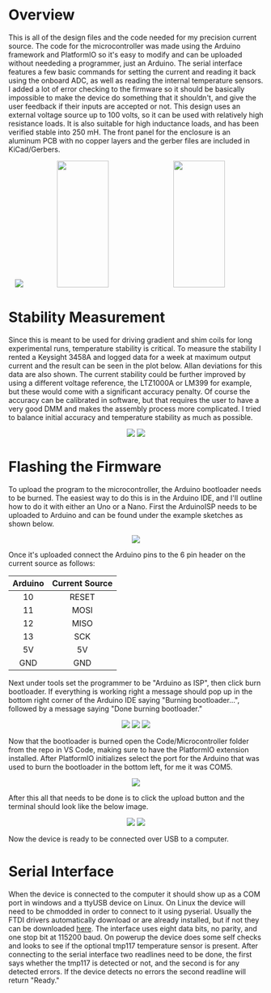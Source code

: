 # Overview
This is all of the design files and the code needed for my precision current source. The code for the microcontroller was made using the Arduino framework and PlatformIO so it's easy to modify and can be uploaded without neededing a programmer, just an Arduino. The serial interface features a few basic commands for setting the current and reading it back using the onboard ADC, as well as reading the internal temperature sensors. I added a lot of error checking to the firmware so it should be basically impossible to make the device do something that it shouldn't, and give the user feedback if their inputs are accepted or not. This design uses an external voltage source up to 100 volts, so it can be used with relatively high resistance loads. It is also suitable for high inductance loads, and has been verified stable into 250 mH. The front panel for the enclosure is an aluminum PCB with no copper layers and the gerber files are included in KiCad/Gerbers.

<p align="center">
  <img src=https://github.com/user-attachments/assets/c5d25695-98c0-4fc6-a0a8-a178284d2bb7 />
  <img src=https://github.com/user-attachments/assets/159fc946-f35d-427a-823e-23750d6b0d00 width="45%" height="250px" />
  <img src=https://github.com/user-attachments/assets/4047fc3a-19de-4ba4-a13d-b69d08dfd4a1 width="45%" height="250px" />
</p>

# Stability Measurement
Since this is meant to be used for driving gradient and shim coils for long experimental runs, temperature stability is critical. To measure the stability I rented a Keysight 3458A and logged data for a week at maximum output current and the result can be seen in the plot below. Allan deviations for this data are also shown. The current stability could be further improved by using a different voltage reference, the LTZ1000A or LM399 for example, but these would come with a significant accuracy penalty. Of course the accuracy can be calibrated in software, but that requires the user to have a very good DMM and makes the assembly process more complicated. I tried to balance initial accuracy and temperature stability as much as possible.

<p align="center">
  <img src=https://github.com/user-attachments/assets/0c841162-d0d3-4aff-b783-4f881fc1e3cc />
  <img src=https://github.com/user-attachments/assets/ae9102fe-52ee-4cb9-8865-a3c8f8de0e02 />
</p>

# Flashing the Firmware
To upload the program to the microcontroller, the Arduino bootloader needs to be burned. The easiest way to do this is in the Arduino IDE, and I'll outline how to do it with either an Uno or a Nano. First the ArduinoISP needs to be uploaded to Arduino and can be found under the example sketches as shown below.

<p align="center">
 <img src=https://github.com/user-attachments/assets/d1432e27-6ddb-44c8-a837-235535343747 />
</p>

Once it's uploaded connect the Arduino pins to the 6 pin header on the current source as follows:


  | Arduino | Current Source |
  |:-------:|:--------------:|
  |    10   |    RESET       |
  |    11   |    MOSI        |
  |    12   |    MISO        |
  |    13   |    SCK         |
  |    5V   |    5V          |
  |   GND   |    GND         |


Next under tools set the programmer to be "Arduino as ISP", then click burn bootloader. If everything is working right a message should pop up in the bottom right corner of the Arduino IDE saying "Burning bootloader...", followed by a message saying "Done burning bootloader."
<p align="center">
  <img src=https://github.com/user-attachments/assets/8915f8ca-b316-46a5-80d0-961a422a1a06 />
  <img src=https://github.com/user-attachments/assets/d5e70085-ea2d-4b31-bed8-474886d6a417 />
  <img src=https://github.com/user-attachments/assets/261dac4a-f4db-41c6-ae22-c2dcec10fc9d />
</p>

Now that the bootloader is burned open the Code/Microcontroller folder from the repo in VS Code, making sure to have the PlatformIO extension installed. After PlatformIO initializes select the port for the Arduino that was used to burn the bootloader in the bottom left, for me it was COM5.
<p align="center">
  <Img src=https://github.com/user-attachments/assets/bcefc186-d4b8-4972-8e65-b901564c9881 />
</p>

After this all that needs to be done is to click the upload button and the terminal should look like the below image.
<p align="center">
  <Img src=https://github.com/user-attachments/assets/629b103b-d0d7-43b1-95bc-183c9badbdb2 />
  <Img src=https://github.com/user-attachments/assets/536357de-a0ee-4a5f-8675-916f626b76a4 />
</p>

Now the device is ready to be connected over USB to a computer.


# Serial Interface
When the device is connected to the computer it should show up as a COM port in windows and a ttyUSB device on Linux. On Linux the device will need to be chmodded in order to connect to it using pyserial. Usually the FTDI drivers automatically download or are already installed, but if not they can be downloaded [here](https://ftdichip.com/drivers/vcp-drivers/). The interface uses eight data bits, no parity, and one stop bit at 115200 baud. On powerup the device does some self checks and looks to see if the optional tmp117 temperature sensor is present. After connecting to the serial interface two readlines need to be done, the first says whether the tmp117 is detected or not, and the second is for any detected errors. If the device detects no errors the second readline will return "Ready." 
